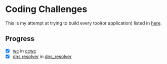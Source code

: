 # Coding Challenges

This is my attempt at trying to build every tool(or application) listed in [here](https://codingchallenges.fyi/challenges).

## Progress

- [x] [wc](https://codingchallenges.fyi/challenges/challenge-wc) in [ccwc](ccwc/)
- [x] [dns resolver](https://codingchallenges.fyi/challenges/challenge-dns-resolver/) in [dns_resolver](dns_resolver/)
